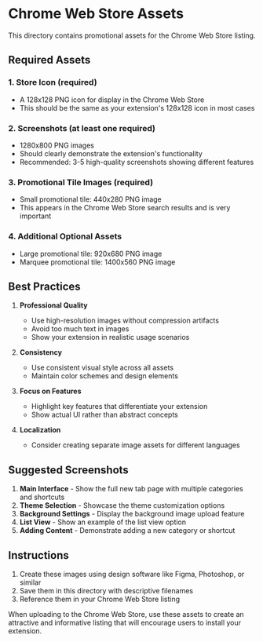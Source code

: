 # Chrome Web Store Assets

This directory contains promotional assets for the Chrome Web Store listing.

## Required Assets

### 1. Store Icon (required)
- A 128x128 PNG icon for display in the Chrome Web Store
- This should be the same as your extension's 128x128 icon in most cases

### 2. Screenshots (at least one required)
- 1280x800 PNG images
- Should clearly demonstrate the extension's functionality
- Recommended: 3-5 high-quality screenshots showing different features

### 3. Promotional Tile Images (required)
- Small promotional tile: 440x280 PNG image
- This appears in the Chrome Web Store search results and is very important

### 4. Additional Optional Assets
- Large promotional tile: 920x680 PNG image
- Marquee promotional tile: 1400x560 PNG image

## Best Practices

1. **Professional Quality**
   - Use high-resolution images without compression artifacts
   - Avoid too much text in images
   - Show your extension in realistic usage scenarios

2. **Consistency**
   - Use consistent visual style across all assets
   - Maintain color schemes and design elements

3. **Focus on Features**
   - Highlight key features that differentiate your extension
   - Show actual UI rather than abstract concepts

4. **Localization**
   - Consider creating separate image assets for different languages

## Suggested Screenshots

1. **Main Interface** - Show the full new tab page with multiple categories and shortcuts
2. **Theme Selection** - Showcase the theme customization options
3. **Background Settings** - Display the background image upload feature
4. **List View** - Show an example of the list view option
5. **Adding Content** - Demonstrate adding a new category or shortcut

## Instructions

1. Create these images using design software like Figma, Photoshop, or similar
2. Save them in this directory with descriptive filenames
3. Reference them in your Chrome Web Store listing

When uploading to the Chrome Web Store, use these assets to create an attractive and informative listing that will encourage users to install your extension. 